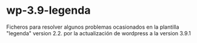 wp-3.9-legenda
==============

Ficheros para resolver algunos problemas ocasionados en la plantilla "legenda" version 2.2. por la actualización de wordpress a la version 3.9.1
